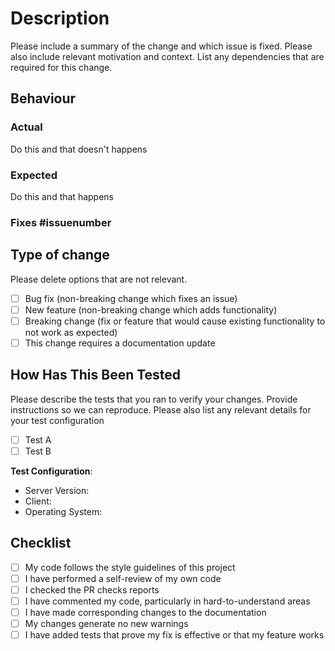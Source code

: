 
# Description

Please include a summary of the change and which issue is fixed. Please also include relevant motivation and context. List any dependencies that are required for this change.

## Behaviour
### **Actual**

Do this and that doesn't happens

### **Expected**

Do this and that happens

### Fixes #issuenumber

## Type of change

Please delete options that are not relevant.

  - [ ] Bug fix (non-breaking change which fixes an issue)
  - [ ] New feature (non-breaking change which adds functionality)
  - [ ] Breaking change (fix or feature that would cause existing functionality to not work as expected)
  - [ ] This change requires a documentation update

## How Has This Been Tested

Please describe the tests that you ran to verify your changes. Provide instructions so we can reproduce. Please also list any relevant details for your test configuration

  - [ ] Test A
  - [ ] Test B

**Test Configuration**:

  - Server Version:
  - Client:
  - Operating System:

## Checklist

  - [ ] My code follows the style guidelines of this project
  - [ ] I have performed a self-review of my own code
  - [ ] I checked the PR checks reports
  - [ ] I have commented my code, particularly in hard-to-understand areas
  - [ ] I have made corresponding changes to the documentation
  - [ ] My changes generate no new warnings
  - [ ] I have added tests that prove my fix is effective or that my feature works
